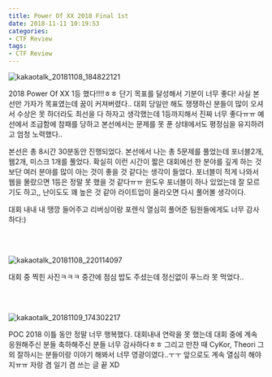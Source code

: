 ```yaml
---
title: Power Of XX 2018 Final 1st
date: 2018-11-11 10:19:53
categories:
- CTF Review
tags:
- CTF Review
---
```



![kakaotalk_20181108_184822121](https://user-images.githubusercontent.com/36659181/48307915-9c9c1880-e59a-11e8-88ee-52a7cee2a64c.jpg)

2018 Power Of XX 1등 했다!!!!ㅎㅎ 단기 목표를 달성해서 기분이 너무 좋다! 사실 본선만 가자가 목표였는데 꿈이 커져버렸다.. 대회 당일만 해도 쟁쟁하신 분들이 많이 오셔서 수상은 못 하더라도 최선을 다 하자고 생각했는데 1등까지해서 진짜 너무 좋다ㅠㅠ 예선에서 조급함에 참패를 당하고 본선에서는 문제를 못 푼 상태에서도 평정심을 유지하려고 엄청 노력했다..

본선은 총 8시간 30분동안 진행되었다. 본선에서 나는 총 5문제를 풀었는데 포너블2개, 웹2개, 미스크 1개를 풀었다. 확실히 이런 시간이 짧은 대회에선 한 분야를 깊게 하는 것 보단 여러 분야를 많이 아는 것이 좋을 것 같다는 생각이 들었다. 포너블이 적게 나와서 웹을 몰랐으면 1등은 정말 못 했을 것 같다ㅠㅠ 윈도우 포너블이 하나 있었는데 잘 모르기도 하고,, 난이도도 꽤 높은 것 같아 라이트업이 올라오면 다시 풀어볼 생각이다.

대회 내내 내 땡깡 들어주고 리버싱이랑 포렌식 열심히 풀어준 팀원들에게도 너무 감사하다:)

<br/><br/>

![kakaotalk_20181108_220114097](https://user-images.githubusercontent.com/36659181/48307912-8d1ccf80-e59a-11e8-98bb-4591ab70513c.jpg)

대회 중 찍힌 사진ㅋㅋㅋ 중간에 점심 밥도 주셨는데 정신없이 푸느라 못 먹었다.. 

<br/><br/>

![kakaotalk_20181109_174302217](https://user-images.githubusercontent.com/36659181/48307972-2bf5fb80-e59c-11e8-8b85-17c1731e26ee.jpg)

POC 2018 이틀 동안 정말 너무 행복했다. 대회내내 연락을 못 했는데 대회 중에 계속 응원해주신 분들 축하해주신 분들 너무 감사하다ㅎㅎ 그리고 만찬 때 CyKor, Theori 그 외 잘하시는 분들이랑 이야기 해봐서 너무 영광이였다..ㅜㅜ 앞으로도 계속 열심히 해야지ㅠㅠ 자랑 겸 일기 겸 쓰는 글 끝 XD

